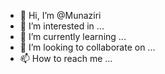 - 👋 Hi, I’m @Munaziri
- 👀 I’m interested in ...
- 🌱 I’m currently learning ...
- 💞️ I’m looking to collaborate on ...
- 📫 How to reach me ...

<!---
Munaziri/Munaziri is a ✨ special ✨ repository because its `README.md` (this file) appears on your GitHub profile.
You can click the Preview link to take a look at your changes.
--->

